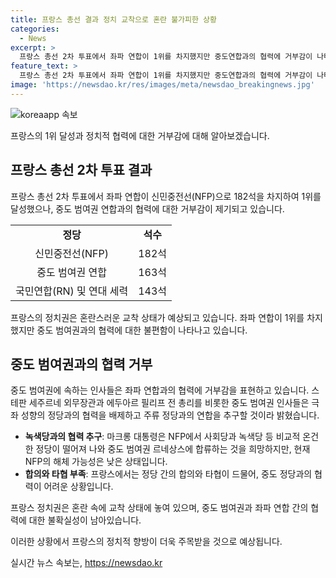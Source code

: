 ```yaml
---
title: 프랑스 총선 결과 정치 교착으로 혼란 불가피한 상황
categories:
  - News
excerpt: >
  프랑스 총선 2차 투표에서 좌파 연합이 1위를 차지했지만 중도연합과의 협력에 거부감이 나타나면서 정치적 교착 상태가 예상된다. 프랑스 정치권은 NFP가 182석을 차지하며 깜짝 득표에 성공했지만, 중도 범여권과의 협력은 불편해하는 분위기다. 마크롱 대통령은 협력 가능성을 고려하고 있지만, 좌파 연합의 지지 여부는 불분명하다. 프랑스 정치 문화의 특성으로 인해 합의와 타협이 어려운 상황이 지속될 것으로 보인다.
feature_text: >
  프랑스 총선 2차 투표에서 좌파 연합이 1위를 차지했지만 중도연합과의 협력에 거부감이 나타나면서 정치적 교착 상태가 예상된다. 프랑스 정치권은 NFP가 182석을 차지하며 깜짝 득표에 성공했지만, 중도 범여권과의 협력은 불편해하는 분위기다. 마크롱 대통령은 협력 가능성을 고려하고 있지만, 좌파 연합의 지지 여부는 불분명하다. 프랑스 정치 문화의 특성으로 인해 합의와 타협이 어려운 상황이 지속될 것으로 보인다.
image: 'https://newsdao.kr/res/images/meta/newsdao_breakingnews.jpg'
---
```


<p><img src="https://newsdao.kr/res/images/meta/newsdao_breakingnews.jpg" alt="koreaapp 속보" /></p>

<p>프랑스의 1위 달성과 정치적 협력에 대한 거부감에 대해 알아보겠습니다.</p>

<h2 data-ke-size="size26">프랑스 총선 2차 투표 결과</h2>

<p>프랑스 총선 2차 투표에서 좌파 연합이 신민중전선(NFP)으로 182석을 차지하여 1위를 달성했으나, 중도 범여권 연합과의 협력에 대한 거부감이 제기되고 있습니다.</p>

<table>
  <tr>
    <td style="text-align: center; height: 17px;"><b>정당</b></td>
    <td style="text-align: center; height: 17px;"><b>석수</b></td>
  </tr>
  <tr>
    <td style="text-align: center; height: 17px;">신민중전선(NFP)</td>
    <td style="text-align: center; height: 17px;">182석</td>
  </tr>
  <tr>
    <td style="text-align: center; height: 17px;">중도 범여권 연합</td>
    <td style="text-align: center; height: 17px;">163석</td>
  </tr>
  <tr>
    <td style="text-align: center; height: 17px;">국민연합(RN) 및 연대 세력</td>
    <td style="text-align: center; height: 17px;">143석</td>
  </tr>
</table>

<p data-ke-size="size16">프랑스의 정치권은 혼란스러운 교착 상태가 예상되고 있습니다. 좌파 연합이 1위를 차지했지만 중도 범여권과의 협력에 대한 불편함이 나타나고 있습니다.</p>

<h2 data-ke-size="size26">중도 범여권과의 협력 거부</h2>

<p>중도 범여권에 속하는 인사들은 좌파 연합과의 협력에 거부감을 표현하고 있습니다. 스테판 세주르네 외무장관과 에두아르 필리프 전 총리를 비롯한 중도 범여권 인사들은 극좌 성향의 정당과의 협력을 배제하고 주류 정당과의 연합을 추구할 것이라 밝혔습니다.</p>

<ul>
  <li><b>녹색당과의 협력 추구</b>: 마크롱 대통령은 NFP에서 사회당과 녹색당 등 비교적 온건한 정당이 떨어져 나와 중도 범여권 르네상스에 합류하는 것을 희망하지만, 현재 NFP의 해체 가능성은 낮은 상태입니다.</li>
  <li><b>합의와 타협 부족</b>: 프랑스에서는 정당 간의 합의와 타협이 드물어, 중도 정당과의 협력이 어려운 상황입니다.</li>
</ul>

<p data-ke-size="size16">프랑스 정치권은 혼란 속에 교착 상태에 놓여 있으며, 중도 범여권과 좌파 연합 간의 협력에 대한 불확실성이 남아있습니다.</p>

<p>이러한 상황에서 프랑스의 정치적 향방이 더욱 주목받을 것으로 예상됩니다.</p>
실시간 뉴스 속보는, <a href="https://newsdao.kr" rel="dofollow">https://newsdao.kr</a>


